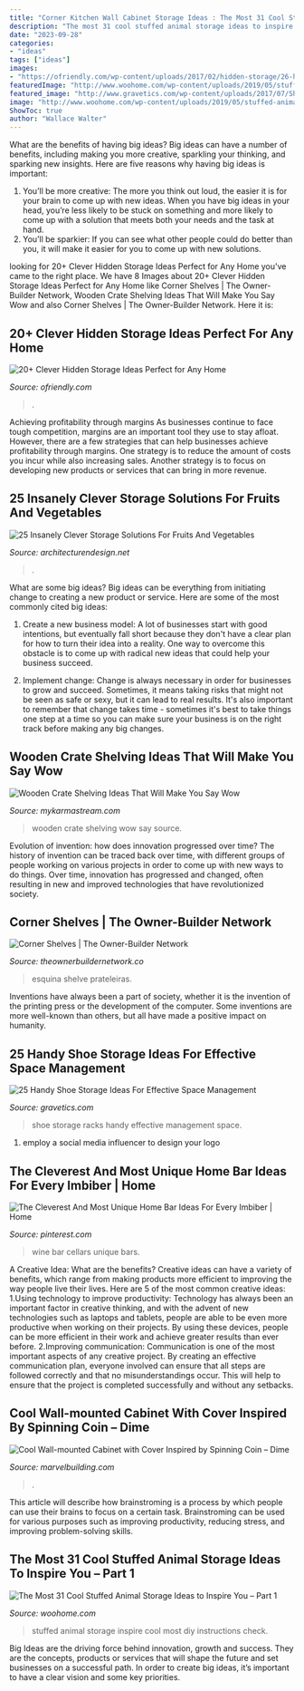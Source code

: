```yaml
---
title: "Corner Kitchen Wall Cabinet Storage Ideas : The Most 31 Cool Stuffed Animal Storage Ideas To Inspire You – Part 1"
description: "The most 31 cool stuffed animal storage ideas to inspire you – part 1"
date: "2023-09-28"
categories:
- "ideas"
tags: ["ideas"]
images:
- "https://ofriendly.com/wp-content/uploads/2017/02/hidden-storage/26-hidden-storage-ideas.jpg"
featuredImage: "http://www.woohome.com/wp-content/uploads/2019/05/stuffed-animal-storage-ideas-2-3.jpg"
featured_image: "http://www.gravetics.com/wp-content/uploads/2017/07/Shoe-Racks-ideas.jpg"
image: "http://www.woohome.com/wp-content/uploads/2019/05/stuffed-animal-storage-ideas-2-3.jpg"
ShowToc: true
author: "Wallace Walter"
---
```



What are the benefits of having big ideas?
Big ideas can have a number of benefits, including making you more creative, sparkling your thinking, and sparking new insights. Here are five reasons why having big ideas is important: 
1. You’ll be more creative: The more you think out loud, the easier it is for your brain to come up with new ideas. When you have big ideas in your head, you’re less likely to be stuck on something and more likely to come up with a solution that meets both your needs and the task at hand. 
2. You’ll be sparkier: If you can see what other people could do better than you, it will make it easier for you to come up with new solutions.

	

		
looking for 20+ Clever Hidden Storage Ideas Perfect for Any Home you've came to the right place. We have 8 Images about 20+ Clever Hidden Storage Ideas Perfect for Any Home like Corner Shelves | The Owner-Builder Network, Wooden Crate Shelving Ideas That Will Make You Say Wow and also Corner Shelves | The Owner-Builder Network. Here it is:
		
    
## 20+ Clever Hidden Storage Ideas Perfect For Any Home

<img loading=lazy src="https://ofriendly.com/wp-content/uploads/2017/02/hidden-storage/26-hidden-storage-ideas.jpg" onerror="this.onerror=null;this.src='https://tse1.mm.bing.net/th?id=OIP.0DFsfYO-BExCh62nH4h7GQHaLI&amp;pid=15.1';" alt="20+ Clever Hidden Storage Ideas Perfect for Any Home">

_Source: ofriendly.com_

>. 

	

Achieving profitability through margins
As businesses continue to face tough competition, margins are an important tool they use to stay afloat. However, there are a few strategies that can help businesses achieve profitability through margins. One strategy is to reduce the amount of costs you incur while also increasing sales. Another strategy is to focus on developing new products or services that can bring in more revenue.

    
## 25 Insanely Clever Storage Solutions For Fruits And Vegetables

<img loading=lazy src="https://cdn.architecturendesign.net/wp-content/uploads/2016/03/AD-Insanely-Clever-Storage-Solutions-For-Furits-And-Vegetables-22.jpg" onerror="this.onerror=null;this.src='https://tse2.mm.bing.net/th?id=OIP.a27hJ5_LeREKYeqrmHySnwHaGj&amp;pid=15.1';" alt="25 Insanely Clever Storage Solutions For Fruits And Vegetables">

_Source: architecturendesign.net_

>. 

	

What are some big ideas?
Big ideas can be everything from initiating change to creating a new product or service. Here are some of the most commonly cited big ideas:
1. Create a new business model: A lot of businesses start with good intentions, but eventually fall short because they don't have a clear plan for how to turn their idea into a reality. One way to overcome this obstacle is to come up with radical new ideas that could help your business succeed.

2. Implement change: Change is always necessary in order for businesses to grow and succeed. Sometimes, it means taking risks that might not be seen as safe or sexy, but it can lead to real results. It's also important to remember that change takes time - sometimes it's best to take things one step at a time so you can make sure your business is on the right track before making any big changes.


    
## Wooden Crate Shelving Ideas That Will Make You Say Wow

<img loading=lazy src="https://mykarmastream.com/wp-content/uploads/2018/01/wooden-crate-ideas-.jpg" onerror="this.onerror=null;this.src='https://tse1.mm.bing.net/th?id=OIP.fU4G3r463ENe2DhkqB_mXgHaHa&amp;pid=15.1';" alt="Wooden Crate Shelving Ideas That Will Make You Say Wow">

_Source: mykarmastream.com_

>wooden crate shelving wow say source. 

	

Evolution of invention: how does innovation progressed over time?
The history of invention can be traced back over time, with different groups of people working on various projects in order to come up with new ways to do things. Over time, innovation has progressed and changed, often resulting in new and improved technologies that have revolutionized society.

    
## Corner Shelves | The Owner-Builder Network

<img loading=lazy src="https://theownerbuildernetwork.co/wp-content/uploads/2014/01/corner_shelves15.jpg" onerror="this.onerror=null;this.src='https://tse1.mm.bing.net/th?id=OIP.RxXHsancBKA-CS3LxdnlTQHaLF&amp;pid=15.1';" alt="Corner Shelves | The Owner-Builder Network">

_Source: theownerbuildernetwork.co_

>esquina shelve prateleiras. 

	

Inventions have always been a part of society, whether it is the invention of the printing press or the development of the computer. Some inventions are more well-known than others, but all have made a positive impact on humanity.

    
## 25 Handy Shoe Storage Ideas For Effective Space Management

<img loading=lazy src="http://www.gravetics.com/wp-content/uploads/2017/07/Shoe-Racks-ideas.jpg" onerror="this.onerror=null;this.src='https://tse1.mm.bing.net/th?id=OIP.3P-Vw29EBgiehN7HpTS2mgHaLL&amp;pid=15.1';" alt="25 Handy Shoe Storage Ideas For Effective Space Management">

_Source: gravetics.com_

>shoe storage racks handy effective management space. 

	

1. employ a social media influencer to design your logo 

    
## The Cleverest And Most Unique Home Bar Ideas For Every Imbiber | Home

<img loading=lazy src="https://i.pinimg.com/736x/e7/35/8b/e7358be2cf10e8041496feef6050635e.jpg" onerror="this.onerror=null;this.src='https://tse4.mm.bing.net/th?id=OIP.QiBZkZIJcLgCwB2Xnemu5AAAAA&amp;pid=15.1';" alt="The Cleverest And Most Unique Home Bar Ideas For Every Imbiber | Home">

_Source: pinterest.com_

>wine bar cellars unique bars. 

	

A Creative Idea: What are the benefits?
Creative ideas can have a variety of benefits, which range from making products more efficient to improving the way people live their lives. Here are 5 of the most common creative ideas: 
1.Using technology to improve productivity: Technology has always been an important factor in creative thinking, and with the advent of new technologies such as laptops and tablets, people are able to be even more productive when working on their projects. By using these devices, people can be more efficient in their work and achieve greater results than ever before. 
 2.Improving communication: Communication is one of the most important aspects of any creative project. By creating an effective communication plan, everyone involved can ensure that all steps are followed correctly and that no misunderstandings occur. This will help to ensure that the project is completed successfully and without any setbacks. 
 
    
## Cool Wall-mounted Cabinet With Cover Inspired By Spinning Coin – Dime

<img loading=lazy src="https://www.marvelbuilding.com/wp-content/uploads/2014/12/Cool-Wall-mounted-Cabinet-with-Cover-Inspired-by-Spinning-Coin-5.jpg" onerror="this.onerror=null;this.src='https://tse1.mm.bing.net/th?id=OIP.JIP-1U3eQHMXkJmXx7R-ggHaLH&amp;pid=15.1';" alt="Cool Wall-mounted Cabinet with Cover Inspired by Spinning Coin – Dime">

_Source: marvelbuilding.com_

>. 

	

This article will describe how brainstroming is a process by which people can use their brains to focus on a certain task. Brainstroming can be used for various purposes such as improving productivity, reducing stress, and improving problem-solving skills.

    
## The Most 31 Cool Stuffed Animal Storage Ideas To Inspire You – Part 1

<img loading=lazy src="http://www.woohome.com/wp-content/uploads/2019/05/stuffed-animal-storage-ideas-2-3.jpg" onerror="this.onerror=null;this.src='https://tse4.mm.bing.net/th?id=OIP.0GqoP5lIaGcB9xJPkqYYpQHaJ6&amp;pid=15.1';" alt="The Most 31 Cool Stuffed Animal Storage Ideas to Inspire You – Part 1">

_Source: woohome.com_

>stuffed animal storage inspire cool most diy instructions check. 

	

Big Ideas are the driving force behind innovation, growth and success. They are the concepts, products or services that will shape the future and set businesses on a successful path. In order to create big ideas, it’s important to have a clear vision and some key priorities.

